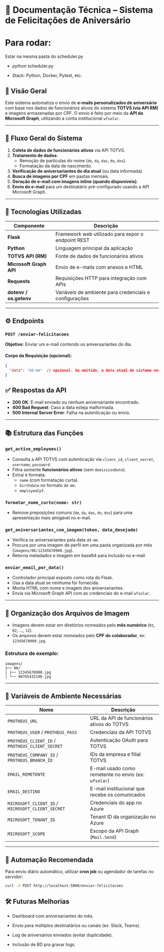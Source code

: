 # 📄 Documentação Técnica – Sistema de Felicitações de Aniversário

# Para rodar:
Estar na mesma pasta do scheduler.py
- python scheduler.py

- Stack: Python, Docker, Pytest, etc.

## 📌 Visão Geral

Este sistema automatiza o envio de **e-mails personalizados de aniversário** com base nos dados de funcionários ativos do sistema **TOTVS (via API RM)** e imagens armazenadas por CPF. O envio é feito por meio da **API da Microsoft Graph**, utilizando a conta institucional `wfsolar`.

---

## 🔄 Fluxo Geral do Sistema

1. **Coleta de dados de funcionários ativos** via API TOTVS.
2. **Tratamento de dados**:
   - Remoção de partículas do nome (`de`, `da`, `das`, `do`, `dos`).
   - Formatação da data de nascimento.
3. **Verificação de aniversariantes do dia atual** (ou data informada).
4. **Busca de imagens por CPF** em pastas mensais.
5. **Geração de e-mail com imagens inline (quando disponíveis)**.
6. **Envio do e-mail** para um destinatário pré-configurado usando a API Microsoft Graph.

---

## 🧩 Tecnologias Utilizadas

| Componente            | Descrição                                              |
|-----------------------|--------------------------------------------------------|
| **Flask**             | Framework web utilizado para expor o endpoint REST     |
| **Python**            | Linguagem principal da aplicação                       |
| **TOTVS API (RM)**    | Fonte de dados de funcionários ativos                  |
| **Microsoft Graph API** | Envio de e-mails com anexos e HTML                  |
| **Requests**          | Requisições HTTP para integração com APIs              |
| **dotenv / os.getenv**| Variáveis de ambiente para credenciais e configurações |

---

## ⚙️ Endpoints

### `POST /enviar-felicitacoes`

**Objetivo**: Enviar um e-mail contendo os aniversariantes do dia.

#### Corpo da Requisição (opcional):
```json
{
  "data": "dd-mm"  // opcional. Se omitido, a data atual do sistema será usada.
}
```
## ✅ Respostas da API

- **200 OK**: E-mail enviado ou nenhum aniversariante encontrado.
- **400 Bad Request**: Caso a data esteja malformada.
- **500 Internal Server Error**: Falha na autenticação ou envio.

---

## 📚 Estrutura das Funções

### `get_active_employees()`

- Consulta a API TOTVS com autenticação via `client_id`, `client_secret`, `username`, `password`.
- Filtra somente **funcionários ativos** (sem `demissionDate`).
- Extrai e formata:
  - `name` (com formatação curta).
  - `birthdate` no formato `dd-mm`.
  - `employeeCpf`.

### `formatar_nome_curto(nome: str)`

- Remove preposições comuns (`de`, `da`, `das`, `do`, `dos`) para uma apresentação mais amigável no e-mail.

### `get_aniversariantes_com_imagem(token, data_desejada)`

- Verifica os aniversariantes pela data `dd-mm`.
- Procura por uma imagem de perfil em uma pasta organizada por mês (`imagens/06/12345678900.jpg`).
- Retorna metadados e imagem em base64 para inclusão no e-mail.

### `enviar_email_por_data()`

- Controlador principal exposto como rota do Flask.
- Usa a data atual se nenhuma for fornecida.
- Monta HTML com nome e imagem dos aniversariantes.
- Envia via Microsoft Graph API com as credenciais do e-mail `wfsolar`.

---

## 📁 Organização dos Arquivos de Imagem

- Imagens devem estar em diretórios nomeados pelo **mês numérico** (`01`, `02`, ..., `12`).
- Os arquivos devem estar nomeados pelo **CPF do colaborador**, ex: `12345678900.jpg`.

### Estrutura de exemplo:
```
imagens/
├── 06/
│ ├── 12345678900.jpg
│ └── 98765432100.jpg
```


---

## 🔐 Variáveis de Ambiente Necessárias

| Nome                                       | Descrição                                                |
|--------------------------------------------|-----------------------------------------------------------|
| `PROTHEUS_URL`                             | URL da API de funcionários ativos do TOTVS               |
| `PROTHEUS_USER` / `PROTHEUS_PASS`          | Credenciais da API TOTVS                                 |
| `PROTHEUS_CLIENT_ID` / `PROTHEUS_CLIENT_SECRET` | Autenticação OAuth para TOTVS                      |
| `PROTHEUS_COMPANY_ID` / `PROTHEUS_BRANCH_ID` | IDs da empresa e filial TOTVS                        |
| `EMAIL_REMETENTE`                          | E-mail usado como remetente no envio (ex: `wfsolar`)     |
| `EMAIL_DESTINO`                            | E-mail institucional que recebe os comunicados           |
| `MICROSOFT_CLIENT_ID` / `MICROSOFT_CLIENT_SECRET` | Credenciais do app no Azure                        |
| `MICROSOFT_TENANT_ID`                      | Tenant ID da organização no Azure                        |
| `MICROSOFT_SCOPE`                          | Escopo da API Graph (`Mail.Send`)                        |

---

## 📅 Automação Recomendada

Para envio diário automático, utilizar **cron job** ou agendador de tarefas no servidor:

```bash
curl -X POST http://localhost:5000/enviar-felicitacoes
```

## 🛠️ Futuras Melhorias

- Dashboard com aniversariantes do mês.

- Envio para múltiplos destinatários ou canais (ex: Slack, Teams).

- Log de aniversários enviados (evitar duplicidade).

- Inclusão de BD pra gravar logs. 